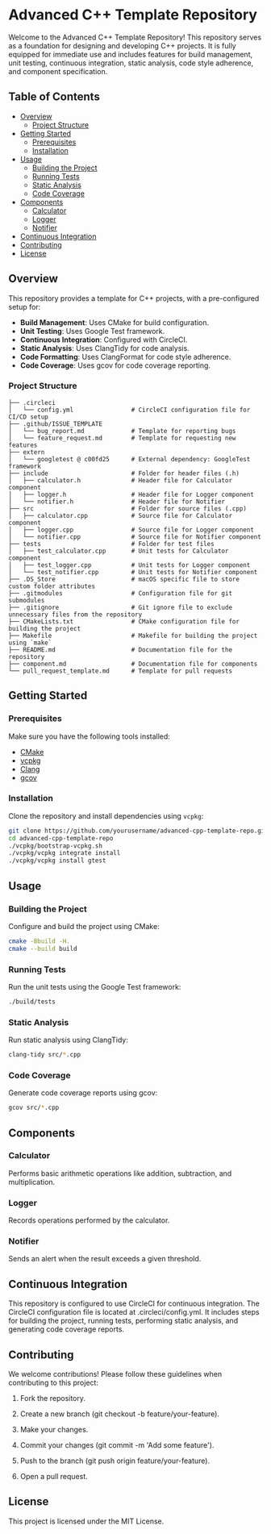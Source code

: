 # Advanced C++ Template Repository

Welcome to the Advanced C++ Template Repository! This repository serves as a foundation for designing and developing C++ projects. It is fully equipped for immediate use and includes features for build management, unit testing, continuous integration, static analysis, code style adherence, and component specification.

## Table of Contents
- [Overview](#overview)
  - [Project Structure](#project-structure)
- [Getting Started](#getting-started)
  - [Prerequisites](#prerequisites)
  - [Installation](#installation)
- [Usage](#usage)
  - [Building the Project](#building-the-project)
  - [Running Tests](#running-tests)
  - [Static Analysis](#static-analysis)
  - [Code Coverage](#code-coverage)
- [Components](#components)
  - [Calculator](#calculator)
  - [Logger](#logger)
  - [Notifier](#notifier)
- [Continuous Integration](#continuous-integration)
- [Contributing](#contributing)
- [License](#license)

## Overview

This repository provides a template for C++ projects, with a pre-configured setup for:
- **Build Management**: Uses CMake for build configuration.
- **Unit Testing**: Uses Google Test framework.
- **Continuous Integration**: Configured with CircleCI.
- **Static Analysis**: Uses ClangTidy for code analysis.
- **Code Formatting**: Uses ClangFormat for code style adherence.
- **Code Coverage**: Uses gcov for code coverage reporting.

### Project Structure

```plaintext
├── .circleci
│   └── config.yml                # CircleCI configuration file for CI/CD setup
├── .github/ISSUE_TEMPLATE
│   └── bug_report.md             # Template for reporting bugs
│   └── feature_request.md        # Template for requesting new features
├── extern
│   └── googletest @ c00fd25      # External dependency: GoogleTest framework
├── include                       # Folder for header files (.h)
│   ├── calculator.h              # Header file for Calculator component
│   ├── logger.h                  # Header file for Logger component
│   └── notifier.h                # Header file for Notifier        
├── src                           # Folder for source files (.cpp)
│   ├── calculator.cpp            # Source file for Calculator component
│   ├── logger.cpp                # Source file for Logger component
│   └── notifier.cpp              # Source file for Notifier component
├── tests                         # Folder for test files
│   ├── test_calculator.cpp       # Unit tests for Calculator component
│   ├── test_logger.cpp           # Unit tests for Logger component
│   └── test_notifier.cpp         # Unit tests for Notifier component
├── .DS_Store                     # macOS specific file to store custom folder attributes
├── .gitmodules                   # Configuration file for git submodules
├── .gitignore                    # Git ignore file to exclude unnecessary files from the repository
├── CMakeLists.txt                # CMake configuration file for building the project
├── Makefile                      # Makefile for building the project using `make`
├── README.md                     # Documentation file for the repository
├── component.md                  # Documentation file for components
└── pull_request_template.md      # Template for pull requests
```

## Getting Started

### Prerequisites

Make sure you have the following tools installed:
- [CMake](https://cmake.org/)
- [vcpkg](https://github.com/microsoft/vcpkg)
- [Clang](https://clang.llvm.org/)
- [gcov](https://gcc.gnu.org/onlinedocs/gcc/Gcov.html)

### Installation

Clone the repository and install dependencies using `vcpkg`:

```bash
git clone https://github.com/yourusername/advanced-cpp-template-repo.git
cd advanced-cpp-template-repo
./vcpkg/bootstrap-vcpkg.sh
./vcpkg/vcpkg integrate install
./vcpkg/vcpkg install gtest
```

## Usage

### Building the Project
Configure and build the project using CMake:

```bash
cmake -Bbuild -H.
cmake --build build
```
### Running Tests
Run the unit tests using the Google Test framework:

```bash
./build/tests
```

### Static Analysis
Run static analysis using ClangTidy:

```bash
clang-tidy src/*.cpp
```

### Code Coverage
Generate code coverage reports using gcov:

```bash
gcov src/*.cpp
```

## Components

### Calculator
Performs basic arithmetic operations like addition, subtraction, and multiplication.

### Logger
Records operations performed by the calculator.

### Notifier
Sends an alert when the result exceeds a given threshold.

## Continuous Integration
This repository is configured to use CircleCI for continuous integration. The CircleCI configuration file is located at .circleci/config.yml. It includes steps for building the project, running tests, performing static analysis, and generating code coverage reports.

## Contributing
We welcome contributions! Please follow these guidelines when contributing to this project:

1. Fork the repository.

2. Create a new branch (git checkout -b feature/your-feature).

3. Make your changes.

4. Commit your changes (git commit -m 'Add some feature').

5. Push to the branch (git push origin feature/your-feature).

6. Open a pull request.

## License
This project is licensed under the MIT License.
